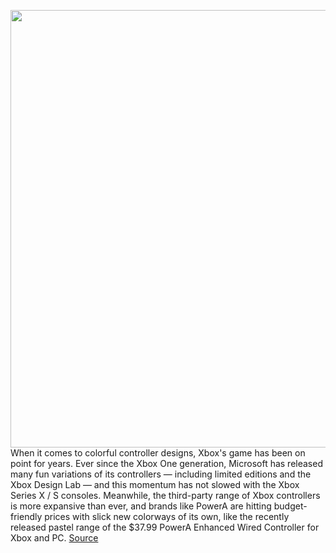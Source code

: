 <img src='https://cdn.vox-cdn.com/thumbor/86e9oZ-0zyX53bkkQCBaSlWySWA=/0x0:2040x1360/1200x800/filters:focal(857x517:1183x843)/cdn.vox-cdn.com/uploads/chorus_image/image/70993025/adbenedetto_220612_5302_0002.0.jpg' width='700px' /><br/>
When it comes to colorful controller designs, Xbox's game has been on point for years. Ever since the Xbox One generation, Microsoft has released many fun variations of its controllers — including limited editions and the Xbox Design Lab — and this momentum has not slowed with the Xbox Series X / S consoles. Meanwhile, the third-party range of Xbox controllers is more expansive than ever, and brands like PowerA are hitting budget-friendly prices with slick new colorways of its own, like the recently released pastel range of the $37.99 PowerA Enhanced Wired Controller for Xbox and PC.
<a href='https://www.theverge.com/23171609/powera-enhanced-wired-controller-pastel-xbox-hands-on-impressions-photos'> Source <a/>